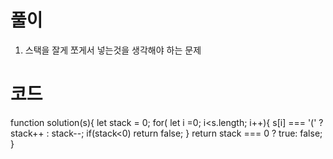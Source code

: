 # 풀이

1. 스택을 잘게 쪼게서 넣는것을 생각해야 하는 문제

# 코드

function solution(s){
let stack = 0;
for( let i =0; i<s.length; i++){
s[i] === '(' ? stack++ : stack--;
if(stack<0) return false;
}
return stack === 0 ? true: false;
}

```js

```
